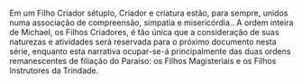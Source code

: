 ﻿Em um Filho Criador sétuplo, Criador e criatura estão, para sempre, unidos numa associação de compreensão, simpatia e misericórdia.. A ordem inteira de Michael, os Filhos Criadores, é tão única que a consideração de suas naturezas e atividades será reservada para o próximo documento nesta série, enquanto esta narrativa ocupar-se-á principalmente das duas ordens remanescentes de filiação do Paraíso: os Filhos Magisteriais e os Filhos Instrutores da Trindade.